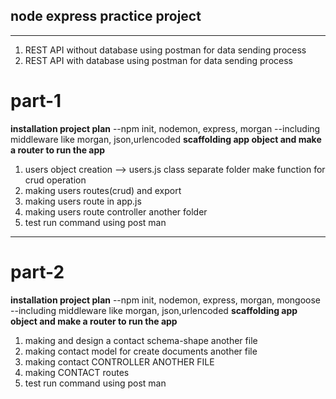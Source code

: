 ## node express practice project
---
1. REST API without database using postman for data sending process
2. REST API with database using postman for data sending process
# part-1
**installation project plan**
--npm init, nodemon, express, morgan
--including middleware like morgan, json,urlencoded
**scaffolding app object and make a router to run the app**
1. users object creation --> users.js class separate folder make function for crud operation
2. making users routes(crud) and export
3. making users route in app.js
4. making users route controller another folder
5. test run command using post man
---
# part-2
**installation project plan**
--npm init, nodemon, express, morgan, mongoose 
--including middleware like morgan, json,urlencoded
**scaffolding app object and make a router to run the app**
1. making and design a contact schema-shape another file
2. making contact model for create documents another file
3. making contact CONTROLLER ANOTHER FILE
4. making CONTACT routes
5. test run command using post man